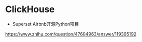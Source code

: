 # ClickHouse



* Superset  Airbnb开源Python项目

https://www.zhihu.com/question/47604963/answer/119395192